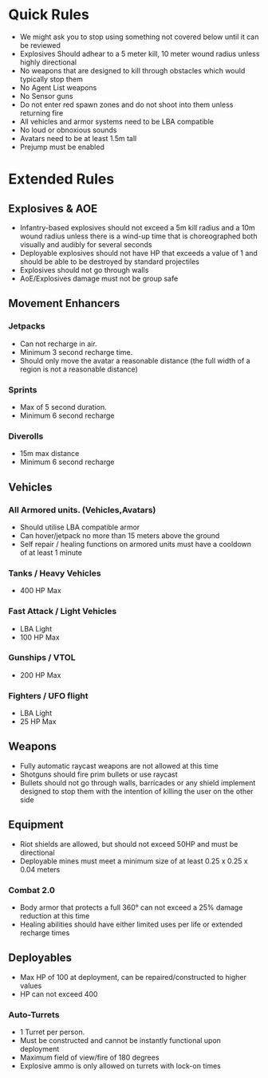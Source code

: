 
# Quick Rules
- We might ask you to stop using something not covered below until it can be reviewed
- Explosives Should adhear to a 5 meter kill, 10 meter wound radius unless highly directional
- No weapons that are designed to kill through obstacles which would typically stop them
- No Agent List weapons
- No Sensor guns
- Do not enter red spawn zones and do not shoot into them unless returning fire
- All vehicles and armor systems need to be LBA compatible
- No loud or obnoxious sounds
- Avatars need to be at least 1.5m tall
- Prejump must be enabled





# Extended Rules
## Explosives & AOE
- Infantry-based explosives should not exceed a 5m kill radius and a 10m wound radius unless there is a wind-up time that is choreographed both visually and audibly for several seconds
- Deployable explosives should not have HP that exceeds a value of 1 and should be able to be destroyed by standard projectiles
- Explosives should not go through walls
- AoE/Explosives damage must not be group safe

## Movement Enhancers
### Jetpacks
- Can not recharge in air.
- Minimum 3 second recharge time.
- Should only move the avatar a reasonable distance (the full width of a region is not a reasonable distance)

### Sprints
- Max of 5 second duration.
- Minimum 6 second recharge

### Diverolls
- 15m max distance
- Minimum 6 second recharge

## Vehicles
### All Armored units. (Vehicles,Avatars)
- Should utilise LBA compatible armor
- Can hover/jetpack no more than 15 meters above the ground
- Self repair / healing functions on armored units must have a cooldown of at least 1 minute

### Tanks / Heavy Vehicles
- 400 HP Max

### Fast Attack / Light Vehicles
- LBA Light
- 100 HP Max

### Gunships / VTOL
- 200 HP Max

### Fighters / UFO flight
- LBA Light
- 25 HP Max

## Weapons
- Fully automatic raycast weapons are not allowed at this time
- Shotguns should fire prim bullets or use raycast
- Bullets should not go through walls, barricades or any shield implement designed to stop them with the intention of killing the user on the other side

## Equipment
- Riot shields are allowed, but should not exceed 50HP and must be directional
- Deployable mines must meet a minimum size of at least 0.25 x 0.25 x 0.04 meters

### Combat 2.0
- Body armor that protects a full 360° can not exceed a 25% damage reduction at this time
- Healing abilities should have either limited uses per life or extended recharge times

## Deployables
- Max HP of 100 at deployment, can be repaired/constructed to higher values
- HP can not exceed 400

### Auto-Turrets
- 1 Turret per person.
- Must be constructed and cannot be instantly functional upon deployment
- Maximum field of view/fire of 180 degrees
- Explosive ammo is only allowed on turrets with lock-on times
